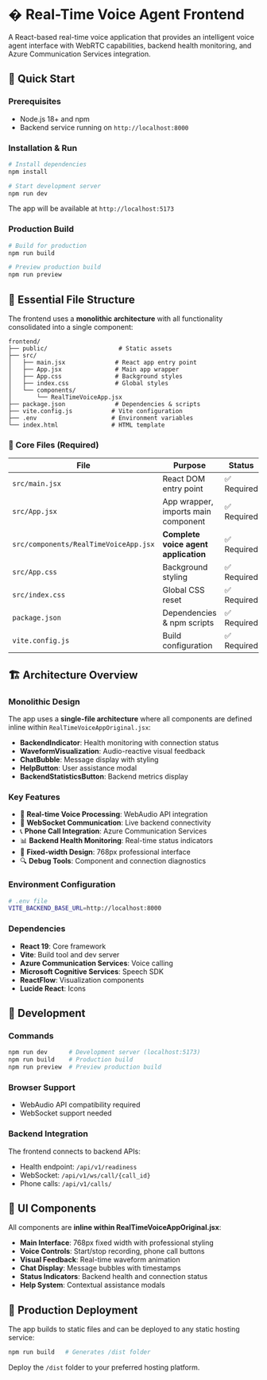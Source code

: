 # �️ Real-Time Voice Agent Frontend

A React-based real-time voice application that provides an intelligent voice agent interface with WebRTC capabilities, backend health monitoring, and Azure Communication Services integration.

## 🚀 Quick Start

### Prerequisites
- Node.js 18+ and npm
- Backend service running on `http://localhost:8000`

### Installation & Run
```bash
# Install dependencies
npm install

# Start development server
npm run dev
```

The app will be available at `http://localhost:5173`

### Production Build
```bash
# Build for production
npm run build

# Preview production build
npm run preview
```

## 📁 Essential File Structure

The frontend uses a **monolithic architecture** with all functionality consolidated into a single component:

```
frontend/
├── public/                    # Static assets
├── src/
│   ├── main.jsx              # React app entry point
│   ├── App.jsx               # Main app wrapper
│   ├── App.css               # Background styles
│   ├── index.css             # Global styles
│   └── components/
│       └── RealTimeVoiceApp.jsx 
├── package.json              # Dependencies & scripts
├── vite.config.js           # Vite configuration
├── .env                     # Environment variables
└── index.html               # HTML template
```

### 🎯 Core Files (Required)

| File | Purpose | Status |
|------|---------|--------|
| `src/main.jsx` | React DOM entry point | ✅ Required |
| `src/App.jsx` | App wrapper, imports main component | ✅ Required |
| `src/components/RealTimeVoiceApp.jsx` | **Complete voice agent application** | ✅ Required |
| `src/App.css` | Background styling | ✅ Required |
| `src/index.css` | Global CSS reset | ✅ Required |
| `package.json` | Dependencies & npm scripts | ✅ Required |
| `vite.config.js` | Build configuration | ✅ Required |

## 🏗️ Architecture Overview

### Monolithic Design
The app uses a **single-file architecture** where all components are defined inline within `RealTimeVoiceAppOriginal.jsx`:

- **BackendIndicator**: Health monitoring with connection status
- **WaveformVisualization**: Audio-reactive visual feedback  
- **ChatBubble**: Message display with styling
- **HelpButton**: User assistance modal
- **BackendStatisticsButton**: Backend metrics display

### Key Features
- 🎯 **Real-time Voice Processing**: WebAudio API integration
- 🔄 **WebSocket Communication**: Live backend connectivity
- 📞 **Phone Call Integration**: Azure Communication Services
- 📊 **Backend Health Monitoring**: Real-time status indicators
- 🎨 **Fixed-width Design**: 768px professional interface
- 🔍 **Debug Tools**: Component and connection diagnostics

### Environment Configuration
```bash
# .env file
VITE_BACKEND_BASE_URL=http://localhost:8000
```

### Dependencies
- **React 19**: Core framework
- **Vite**: Build tool and dev server
- **Azure Communication Services**: Voice calling
- **Microsoft Cognitive Services**: Speech SDK
- **ReactFlow**: Visualization components
- **Lucide React**: Icons

## 🔧 Development

### Commands
```bash
npm run dev      # Development server (localhost:5173)
npm run build    # Production build
npm run preview  # Preview production build
```

### Browser Support
- WebAudio API compatibility required
- WebSocket support needed

### Backend Integration
The frontend connects to backend APIs:
- Health endpoint: `/api/v1/readiness`
- WebSocket: `/api/v1/ws/call/{call_id}`
- Phone calls: `/api/v1/calls/`

## 🎨 UI Components

All components are **inline within RealTimeVoiceAppOriginal.jsx**:

- **Main Interface**: 768px fixed width with professional styling
- **Voice Controls**: Start/stop recording, phone call buttons
- **Visual Feedback**: Real-time waveform animation
- **Chat Display**: Message bubbles with timestamps
- **Status Indicators**: Backend health and connection status
- **Help System**: Contextual assistance modals

## 🚀 Production Deployment

The app builds to static files and can be deployed to any static hosting service:

```bash
npm run build   # Generates /dist folder
```

Deploy the `/dist` folder to your preferred hosting platform.


